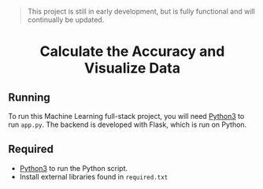 > This project is still in early development, but is fully functional and will continually be updated.

<h1 align="center">Calculate the Accuracy and Visualize Data</h2>

## Running

To run this Machine Learning full-stack project, you will need [Python3](https://www.python.org/) to run `app.py`. The backend is developed with Flask, which is run on Python. 

## Required

- [Python3](https://www.python.org/) to run the Python script.
- Install external libraries found in `required.txt`

